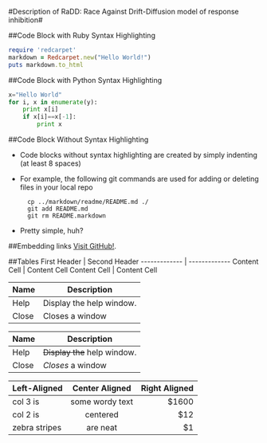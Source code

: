 #Description of RaDD: Race Against Drift-Diffusion model of response inhibition#


##Code Block with Ruby Syntax Highlighting
```ruby
require 'redcarpet'
markdown = Redcarpet.new("Hello World!")
puts markdown.to_html
```


##Code Block with Python Syntax Highlighting
```python
x="Hello World"
for i, x in enumerate(y):
	print x[i]
	if x[i]==x[-1]:
		print x
```


##Code Block Without Syntax Highlighting	
- Code blocks without syntax highlighting are created by simply indenting (at least 8 spaces) 

- For example, the following git commands are used for adding or deleting files in your local repo

		cp ../markdown/readme/README.md ./
		git add README.md
		git rm README.markdown

* Pretty simple, huh? 


##Embedding links
[Visit GitHub!](www.github.com).


##Tables
First Header  | Second Header
------------- | -------------
Content Cell  | Content Cell
Content Cell  | Content Cell

| Name | Description          |
| ------------- | ----------- |
| Help      | Display the help window.|
| Close     | Closes a window     |

| Name | Description          |
| ------------- | ----------- |
| Help      | ~~Display the~~ help window.|
| Close     | _Closes_ a window     |

| Left-Aligned  | Center Aligned  | Right Aligned |
| :------------ |:---------------:| -----:|
| col 3 is      | some wordy text | $1600 |
| col 2 is      | centered        |   $12 |
| zebra stripes | are neat        |    $1 |
